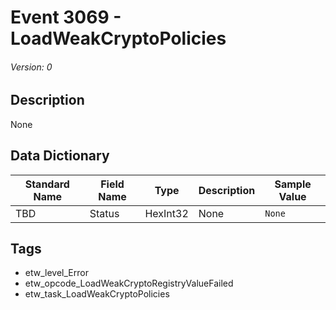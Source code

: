 # Event 3069 - LoadWeakCryptoPolicies
###### Version: 0

## Description
None

## Data Dictionary
|Standard Name|Field Name|Type|Description|Sample Value|
|---|---|---|---|---|
|TBD|Status|HexInt32|None|`None`|

## Tags
* etw_level_Error
* etw_opcode_LoadWeakCryptoRegistryValueFailed
* etw_task_LoadWeakCryptoPolicies